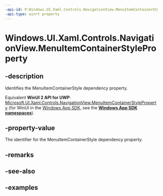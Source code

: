 ```yaml
---
-api-id: P:Windows.UI.Xaml.Controls.NavigationView.MenuItemContainerStyleProperty
-api-type: winrt property
---
```


<!-- Property syntax.
public DependencyProperty MenuItemContainerStyleProperty { get; }
-->

# Windows.UI.Xaml.Controls.NavigationView.MenuItemContainerStyleProperty

## -description

Identifies the MenuItemContainerStyle dependency property.

Equivalent **WinUI 2 API for UWP**: [Microsoft.UI.Xaml.Controls.NavigationView.MenuItemContainerStyleProperty](/windows/winui/api/microsoft.ui.xaml.controls.navigationview.menuitemcontainerstyleproperty) (for WinUI in the [Windows App SDK](/windows/apps/windows-app-sdk/), see the **[Windows App SDK namespaces](/windows/windows-app-sdk/api/winrt/)**).

## -property-value

The identifier for the MenuItemContainerStyle dependency property.

## -remarks

## -see-also

## -examples

